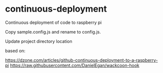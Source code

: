 # continuous-deployment
Continuous deployment of code to raspberry pi

Copy sample.config.js and rename to config.js.

Update project directory location

based on:

https://dzone.com/articles/github-continuous-deployment-to-a-raspberry-pi
https://raw.githubusercontent.com/DanielEgan/wackcoon-hook
